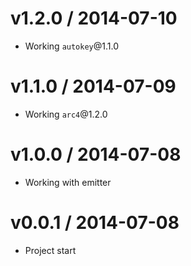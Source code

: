 v1.2.0 / 2014-07-10
==================

  * Working `autokey`@1.1.0

v1.1.0 / 2014-07-09
==================

  * Working `arc4`@1.2.0

v1.0.0 / 2014-07-08
==================

  * Working with emitter

v0.0.1 / 2014-07-08
==================

  * Project start
